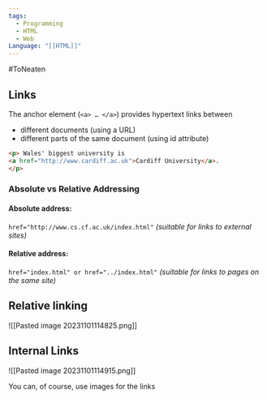 ```yaml
---
tags:
  - Programming
  - HTML
  - Web
Language: "[[HTML]]"
---
```

#ToNeaten 
## Links
The anchor element (`<a> … </a>`) provides hypertext links between
-  different documents (using a URL)
-  different parts of the same document (using id attribute)
```html
<p> Wales' biggest university is
<a href="http://www.cardiff.ac.uk">Cardiff University</a>.
</p>
```
### Absolute vs Relative Addressing
#### Absolute address:
`href="http://www.cs.cf.ac.uk/index.html"`
*(suitable for links to external sites)*
#### Relative address:
`href="index.html" or href="../index.html"`
*(suitable for links to pages on the same site)*
## Relative linking
![[Pasted image 20231101114825.png]]
## Internal Links
![[Pasted image 20231101114915.png]]

You can, of course, use images for the links